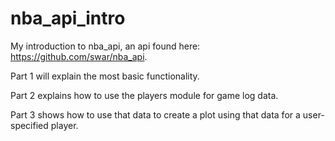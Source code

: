 # nba_api_intro
My introduction to nba_api, an api found here: https://github.com/swar/nba_api. 

Part 1 will explain the most basic functionality.

Part 2 explains how to use the players module for game log data. 

Part 3 shows how to use that data to create a plot using that data for a user-specified player.
